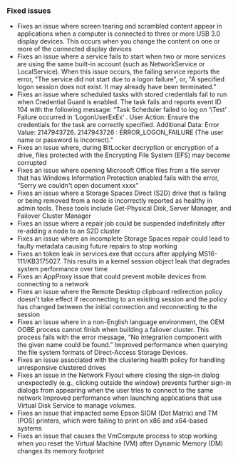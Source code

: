 ### Fixed issues
- Fixes an issue where screen tearing and scrambled content appear in applications when a computer is connected to three or more USB 3.0 display devices. This occurs when you change the content on one or more of the connected display devices
- Fixes an issue where a service fails to start when two or more services are using the same built-in account (such as NetworkService or LocalService). When this issue occurs, the failing service reports the error, "The service did not start due to a logon failure", or, "A specified logon session does not exist. It may already have been terminated.”
- Fixes an issue where scheduled tasks with stored credentials fail to run when Credential Guard is enabled. The task fails and reports event ID 104 with the following message: “Task Scheduler failed to log on ‘\Test’ . Failure occurred in ‘LogonUserExEx’ . User Action: Ensure the credentials for the task are correctly specified. Additional Data: Error Value: 2147943726. 2147943726 : ERROR_LOGON_FAILURE (The user name or password is incorrect)."
- Fixes an issue where, during BitLocker decryption or encryption of a drive, files protected with the Encrypting File System (EFS) may become corrupted
- Fixes an issue where opening Microsoft Office files from a file server that has Windows Information Protection enabled fails with the error, “Sorry we couldn't open document xxxx”
- Fixes an issue where a Storage Spaces Direct (S2D) drive that is failing or being removed from a node is incorrectly reported as healthy in admin tools. These tools include Get-Physical Disk, Server Manager, and Failover Cluster Manager
- Fixes an issue where a repair job could be suspended indefinitely after re-adding a node to an S2D cluster
- Fixes an issue where an incomplete Storage Spaces repair could lead to faulty metadata causing future repairs to stop working
- Fixes an token leak in services.exe that occurs after applying MS16-111/KB3175027. This results in a kernel session object leak that degrades system performance over time
- Fixes an AppProxy issue that could prevent mobile devices from connecting to a network
- Fixes an issue where the Remote Desktop clipboard redirection policy doesn't take effect if reconnecting to an existing session and the policy has changed between the initial connection and reconnecting to the session
- Fixes an issue where in a non-English language environment, the OEM OOBE process cannot finish when building a failover cluster. This process fails with the error message, “No integration component with the given name could be found.” 
Improved performance when querying the file system formats of Direct-Access Storage Devices. 
- Fixes an issue associated with the clustering health policy for handling unresponsive clustered drives
- Fixes an issue in the Network Flyout where closing the sign-in dialog unexpectedly (e.g., clicking outside the window) prevents further sign-in dialogs from appearing when the user tries to connect to the same network
Improved performance when launching applications that use Virtual Disk Service to manage volumes. 
- Fixes an issue that impacted some Epson SIDM (Dot Matrix) and TM (POS) printers, which were failing to print on x86 and x64-based systems
- Fixes an issue that causes the VmCompute process to stop working when you reset the Virtual Machine (VM) after Dynamic Memory (DM) changes its memory footprint